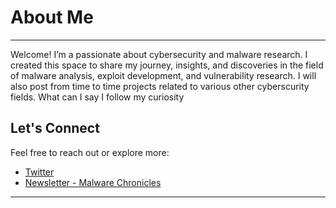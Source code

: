 # About Me

---

<div class="justified-content">

Welcome! I’m a passionate about cybersecurity and malware research. I created this space to share my journey, insights, and discoveries in the field of malware analysis, exploit development, and vulnerability research. I will also post from time to time projects related to various other cyberscurity fields. What can I say I follow my curiosity

## Let's Connect

Feel free to reach out or explore more:

- [Twitter](https://x.com/8erg_)
- [Newsletter - Malware Chronicles](https://malware-chronicles.beehiiv.com/)

---

</div>

